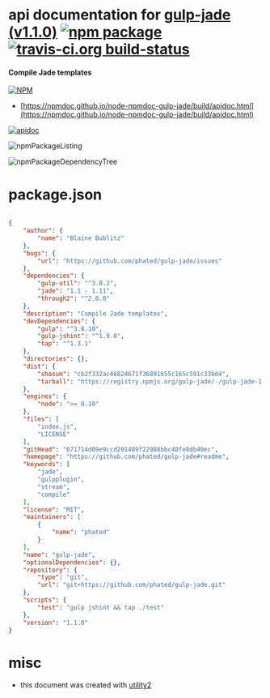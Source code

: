 # api documentation for  [gulp-jade (v1.1.0)](https://github.com/phated/gulp-jade#readme)  [![npm package](https://img.shields.io/npm/v/npmdoc-gulp-jade.svg?style=flat-square)](https://www.npmjs.org/package/npmdoc-gulp-jade) [![travis-ci.org build-status](https://api.travis-ci.org/npmdoc/node-npmdoc-gulp-jade.svg)](https://travis-ci.org/npmdoc/node-npmdoc-gulp-jade)
#### Compile Jade templates

[![NPM](https://nodei.co/npm/gulp-jade.png?downloads=true&downloadRank=true&stars=true)](https://www.npmjs.com/package/gulp-jade)

- [https://npmdoc.github.io/node-npmdoc-gulp-jade/build/apidoc.html](https://npmdoc.github.io/node-npmdoc-gulp-jade/build/apidoc.html)

[![apidoc](https://npmdoc.github.io/node-npmdoc-gulp-jade/build/screenCapture.buildCi.browser.%252Ftmp%252Fbuild%252Fapidoc.html.png)](https://npmdoc.github.io/node-npmdoc-gulp-jade/build/apidoc.html)

![npmPackageListing](https://npmdoc.github.io/node-npmdoc-gulp-jade/build/screenCapture.npmPackageListing.svg)

![npmPackageDependencyTree](https://npmdoc.github.io/node-npmdoc-gulp-jade/build/screenCapture.npmPackageDependencyTree.svg)



# package.json

```json

{
    "author": {
        "name": "Blaine Bublitz"
    },
    "bugs": {
        "url": "https://github.com/phated/gulp-jade/issues"
    },
    "dependencies": {
        "gulp-util": "^3.0.2",
        "jade": "1.1 - 1.11",
        "through2": "^2.0.0"
    },
    "description": "Compile Jade templates",
    "devDependencies": {
        "gulp": "^3.8.10",
        "gulp-jshint": "^1.9.0",
        "tap": "^1.3.1"
    },
    "directories": {},
    "dist": {
        "shasum": "cb2f332ac46824671f36891655c165c591c33bd4",
        "tarball": "https://registry.npmjs.org/gulp-jade/-/gulp-jade-1.1.0.tgz"
    },
    "engines": {
        "node": ">= 0.10"
    },
    "files": [
        "index.js",
        "LICENSE"
    ],
    "gitHead": "671714d09e9ccd291489f22988bbc40fe8db40ec",
    "homepage": "https://github.com/phated/gulp-jade#readme",
    "keywords": [
        "jade",
        "gulpplugin",
        "stream",
        "compile"
    ],
    "license": "MIT",
    "maintainers": [
        {
            "name": "phated"
        }
    ],
    "name": "gulp-jade",
    "optionalDependencies": {},
    "repository": {
        "type": "git",
        "url": "git+https://github.com/phated/gulp-jade.git"
    },
    "scripts": {
        "test": "gulp jshint && tap ./test"
    },
    "version": "1.1.0"
}
```



# misc
- this document was created with [utility2](https://github.com/kaizhu256/node-utility2)
